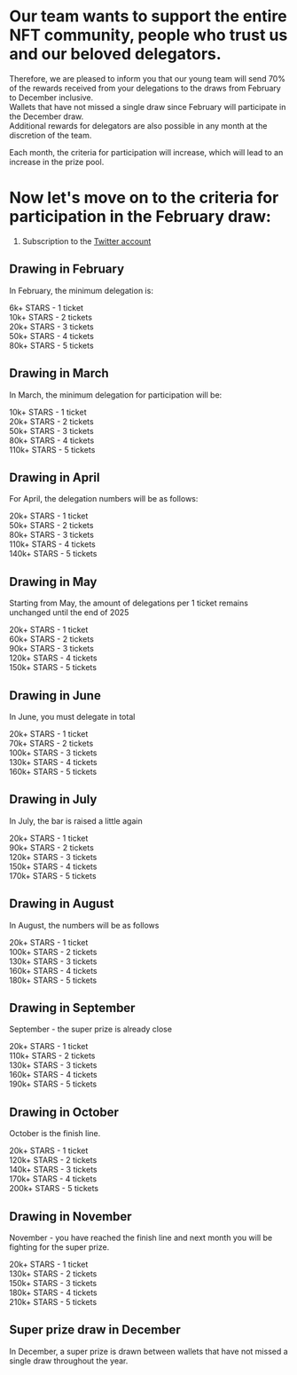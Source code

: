 # Our team wants to support the entire NFT community, people who trust us and our beloved delegators.

Therefore, we are pleased to inform you that our young team will send 70% of the rewards received from your delegations to the draws from February to December inclusive.  
Wallets that have not missed a single draw since February will participate in the December draw.  
Additional rewards for delegators are also possible in any month at the discretion of the team.  

Each month, the criteria for participation will increase, which will lead to an increase in the prize pool.

# Now let's move on to the criteria for participation in the February draw:

1. Subscription to the [Twitter account](https://x.com/lifeandcrypto_)

## Drawing in February

In February, the minimum delegation is:

6k+ STARS - 1 ticket  
10k+ STARS - 2 tickets  
20k+ STARS - 3 tickets  
50k+ STARS - 4 tickets  
80k+ STARS - 5 tickets  

## Drawing in March

In March, the minimum delegation for participation will be:

10k+ STARS - 1 ticket  
20k+ STARS - 2 tickets  
50k+ STARS - 3 tickets  
80k+ STARS - 4 tickets  
110k+ STARS - 5 tickets  

## Drawing in April

For April, the delegation numbers will be as follows:

20k+ STARS - 1 ticket  
50k+ STARS - 2 tickets  
80k+ STARS - 3 tickets  
110k+ STARS - 4 tickets  
140k+ STARS - 5 tickets  

## Drawing in May

Starting from May, the amount of delegations per 1 ticket remains unchanged until the end of 2025

20k+ STARS - 1 ticket  
60k+ STARS - 2 tickets  
90k+ STARS - 3 tickets  
120k+ STARS - 4 tickets  
150k+ STARS - 5 tickets  

## Drawing in June

In June, you must delegate in total

20k+ STARS - 1 ticket  
70k+ STARS - 2 tickets  
100k+ STARS - 3 tickets  
130k+ STARS - 4 tickets  
160k+ STARS - 5 tickets  

## Drawing in July

In July, the bar is raised a little again

20k+ STARS - 1 ticket  
90k+ STARS - 2 tickets  
120k+ STARS - 3 tickets  
150k+ STARS - 4 tickets  
170k+ STARS - 5 tickets  

## Drawing in August

In August, the numbers will be as follows

20k+ STARS - 1 ticket  
100k+ STARS - 2 tickets  
130k+ STARS - 3 tickets  
160k+ STARS - 4 tickets  
180k+ STARS - 5 tickets  

## Drawing in September

September - the super prize is already close

20k+ STARS - 1 ticket  
110k+ STARS - 2 tickets  
130k+ STARS - 3 tickets  
160k+ STARS - 4 tickets  
190k+ STARS - 5 tickets  

## Drawing in October

October is the finish line.

20k+ STARS - 1 ticket  
120k+ STARS - 2 tickets  
140k+ STARS - 3 tickets  
170k+ STARS - 4 tickets  
200k+ STARS - 5 tickets  

## Drawing in November

November - you have reached the finish line and next month you will be fighting for the super prize.

20k+ STARS - 1 ticket  
130k+ STARS - 2 tickets  
150k+ STARS - 3 tickets  
180k+ STARS - 4 tickets  
210k+ STARS - 5 tickets  

## Super prize draw in December

In December, a super prize is drawn between wallets that have not missed a single draw throughout the year. 

